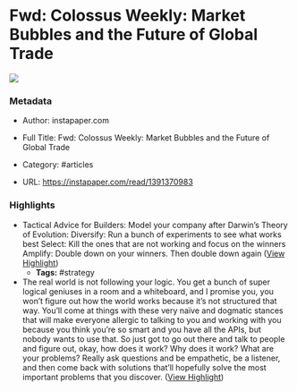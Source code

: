 # Fwd: Colossus Weekly: Market Bubbles and the Future of Global Trade

![](https://readwise-assets.s3.amazonaws.com/static/images/article2.74d541386bbf.png)

### Metadata

- Author: instapaper.com
- Full Title: Fwd: Colossus Weekly: Market Bubbles and the Future of Global Trade
- Category: #articles


- URL: https://instapaper.com/read/1391370983

### Highlights

- Tactical Advice for Builders: Model your company after Darwin’s Theory of Evolution:
  Diversify: Run a bunch of experiments to see what works best
  Select: Kill the ones that are not working and focus on the winners
  Amplify: Double down on your winners. Then double down again ([View Highlight](https://instapaper.com/read/1391370983/15666614))
    - **Tags:** #strategy
- The real world is not following your logic. You get a bunch of super logical geniuses in a room and a whiteboard, and I promise you, you won’t figure out how the world works because it’s not structured that way. You’ll come at things with these very naïve and dogmatic stances that will make everyone allergic to talking to you and working with you because you think you’re so smart and you have all the APIs, but nobody wants to use that. So just got to go out there and talk to people and figure out, okay, how does it work? Why does it work? What are your problems? Really ask questions and be empathetic, be a listener, and then come back with solutions that’ll hopefully solve the most important problems that you discover. ([View Highlight](https://instapaper.com/read/1391370983/15666627))
